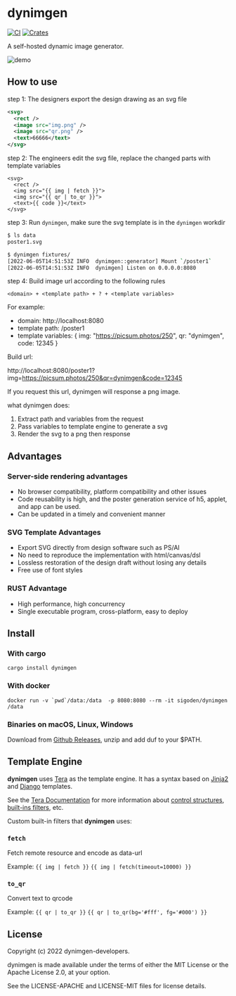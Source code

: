 # dynimgen

[![CI](https://github.com/sigoden/dynimgen/actions/workflows/ci.yaml/badge.svg)](https://github.com/sigoden/dynimgen/actions/workflows/ci.yaml)
[![Crates](https://img.shields.io/crates/v/dynimgen.svg)](https://crates.io/crates/dynimgen)

 A self-hosted dynamic image generator.

![demo](https://user-images.githubusercontent.com/4012553/172298679-bdc3e487-4ad7-4f8f-821b-995897a1fbc0.gif)

## How to use


step 1: The designers export the design drawing as an svg file

```svg
<svg>
  <rect />
  <image src="img.png" /> 
  <image src="qr.png" />
  <text>66666</text>
</svg>
```

step 2: The engineers edit the svg file, replace the changed parts with template variables

```
<svg>
  <rect />
  <img src="{{ img | fetch }}">
  <img src="{{ qr | to_qr }}">
  <text>{{ code }}</text>
</svg>
```

step 3: Run `dynimgen`, make sure the svg template is in the `dynimgen` workdir

```sh
$ ls data
poster1.svg

$ dynimgen fixtures/
[2022-06-05T14:51:53Z INFO  dynimgen::generator] Mount `/poster1`
[2022-06-05T14:51:53Z INFO  dynimgen] Listen on 0.0.0.0:8080
```

step 4: Build image url according to the following rules

```
<domain> + <template path> + ? + <template variables>
```

For example:

- domain: http://localhost:8080
- template path: /poster1
- template variables: { img: "https://picsum.photos/250", qr: "dynimgen", code: 12345 }

Build url:

http://localhost:8080/poster1?img=https://picsum.photos/250&qr=dynimgen&code=12345

If you request this url, dynimgen will response a png image.

what dynimgen does:

1. Extract path and variables from the request
2. Pass variables to template engine to generate a svg
3. Render the svg to a png then response

## Advantages

### Server-side rendering advantages

- No browser compatibility, platform compatibility and other issues
- Code reusability is high, and the poster generation service of h5, applet, and app can be used.
- Can be updated in a timely and convenient manner

### SVG Template Advantages

- Export SVG directly from design software such as PS/AI
- No need to reproduce the implementation with html/canvas/dsl
- Lossless restoration of the design draft without losing any details
- Free use of font styles

### RUST Advantage

- High performance, high concurrency
- Single executable program, cross-platform, easy to deploy

## Install

### With cargo

```
cargo install dynimgen
```

### With docker

```
docker run -v `pwd`/data:/data  -p 8080:8080 --rm -it sigoden/dynimgen /data
```

### Binaries on macOS, Linux, Windows

Download from [Github Releases](https://github.com/sigoden/dynimgen/releases), unzip and add duf to your $PATH.

## Template Engine

**dynimgen** uses [Tera](https://github.com/Keats/tera) as the template engine. It has a syntax based on [Jinja2](http://jinja.pocoo.org/) and [Django](https://docs.djangoproject.com/en/3.1/topics/templates/) templates.

See the [Tera Documentation](https://tera.netlify.app/docs/#templates) for more information about [control structures](https://tera.netlify.app/docs/#control-structures), [built-ins filters](https://tera.netlify.app/docs/#built-ins), etc.


Custom built-in filters that **dynimgen** uses:

### `fetch`

Fetch remote resource and encode as data-url

Example: `{{ img | fetch }}` `{{ img | fetch(timeout=10000) }}`  

### `to_qr`

Convert text to qrcode

Example: `{{ qr | to_qr }}`  `{{ qr | to_qr(bg='#fff', fg='#000') }}` 

## License

Copyright (c) 2022 dynimgen-developers.

dynimgen is made available under the terms of either the MIT License or the Apache License 2.0, at your option.

See the LICENSE-APACHE and LICENSE-MIT files for license details.